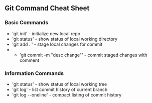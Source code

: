 ## Git Command Cheat Sheet

### Basic Commands
* 'git init' - initialize new local repo
* 'git status' - show status of local working directory
* 'git add . ' - stage local changes for commit
* - 'git commit -m "desc change"' - commit staged changes with comment

### Information Commands
* 'git status' - show status of local working tree
* 'git log' - list commit history of current branch
* 'git log --oneline' - compact listing of commit history
